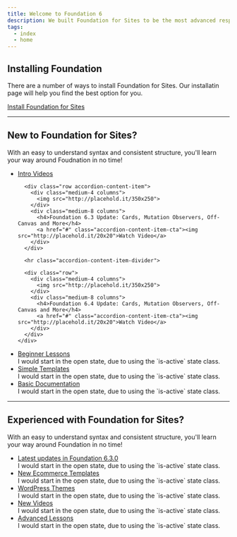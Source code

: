 ```yaml
---
title: Welcome to Foundation 6
description: We built Foundation for Sites to be the most advanced responsive front-end framework in the world.
tags:
  - index
  - home
---
```


## Installing Foundation

There are a number of ways to install Foundation for Sites. Our installatin page will help you find the best option for you. 

<a href="installation.html" class="large button">Install Foundation for Sites</a>

---

## New to Foundation for Sites?

With an easy to understand syntax and consistent structure, you'll learn your way around Foudnation in no time!

<ul class="accordion" data-accordion>
  <li class="accordion-item is-active" data-accordion-item>
    <a href="#" class="accordion-title">Intro Videos</a>
    <div class="accordion-content" data-tab-content>
      
      <div class="row accordion-content-item">
        <div class="medium-4 columns">
          <img src="http://placehold.it/350x250">
        </div>
        <div class="medium-8 columns">
          <h4>Foundation 6.3 Update: Cards, Mutation Observers, Off-Canvas and More</h4>
          <a href="#" class="accordion-content-item-cta"><img src="http://placehold.it/20x20">Watch Video</a>
        </div>
      </div>
      
      <hr class="accordion-content-item-divider">
      
      <div class="row">
        <div class="medium-4 columns">
          <img src="http://placehold.it/350x250">
        </div>
        <div class="medium-8 columns">
          <h4>Foundation 6.4 Update: Cards, Mutation Observers, Off-Canvas and More</h4>
          <a href="#" class="accordion-content-item-cta"><img src="http://placehold.it/20x20">Watch Video</a>
        </div>
      </div>
    </div>
  </li>
  <li class="accordion-item" data-accordion-item>
    <a href="#" class="accordion-title">Beginner Lessons</a>
    <div class="accordion-content" data-tab-content>
      I would start in the open state, due to using the `is-active` state class.
    </div>
  </li>
  <li class="accordion-item" data-accordion-item>
    <a href="#" class="accordion-title">Simple Templates</a>
    <div class="accordion-content" data-tab-content>
      I would start in the open state, due to using the `is-active` state class.
    </div>
  </li>
  <li class="accordion-item" data-accordion-item>
    <a href="#" class="accordion-title">Basic Documentation</a>
    <div class="accordion-content" data-tab-content>
      I would start in the open state, due to using the `is-active` state class.
    </div>
  </li>
</ul>

---

## Experienced with Foundation for Sites?

With an easy to understand syntax and consistent structure, you'll learn your way around Foundation in no time!

<ul class="accordion" data-accordion>
  <li class="accordion-item is-active" data-accordion-item>
    <a href="#" class="accordion-title">Latest updates in Foundation 6.3.0</a>
    <div class="accordion-content" data-tab-content>
      I would start in the open state, due to using the `is-active` state class.
    </div>
  </li>
  <li class="accordion-item" data-accordion-item>
    <a href="#" class="accordion-title">New Ecommerce Templates</a>
    <div class="accordion-content" data-tab-content>
      I would start in the open state, due to using the `is-active` state class.
    </div>
  </li>
  <li class="accordion-item" data-accordion-item>
    <a href="#" class="accordion-title">WordPress Themes</a>
    <div class="accordion-content" data-tab-content>
      I would start in the open state, due to using the `is-active` state class.
    </div>
  </li>
  <li class="accordion-item" data-accordion-item>
    <a href="#" class="accordion-title">New Videos</a>
    <div class="accordion-content" data-tab-content>
      I would start in the open state, due to using the `is-active` state class.
    </div>
  </li>
  <li class="accordion-item" data-accordion-item>
    <a href="#" class="accordion-title">Advanced Lessons</a>
    <div class="accordion-content" data-tab-content>
      I would start in the open state, due to using the `is-active` state class.
    </div>
  </li>
</ul>
